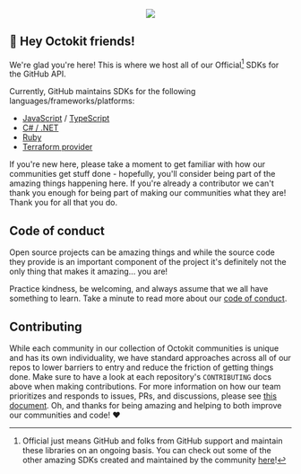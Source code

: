 

<p align="center">
  <img src="https://user-images.githubusercontent.com/139819/199528006-bc534966-4aee-45da-8d1e-0e71b97a56b3.png" />
</p>

## 👋 Hey Octokit friends!

We're glad you're here! This is where we host all of our Official[^1] SDKs for the GitHub API.

Currently, GitHub maintains SDKs for the following languages/frameworks/platforms:
- [JavaScript](https://github.com/octokit?language=javascript#org-profile-repositories) / [TypeScript](https://github.com/octokit?language=typescript#org-profile-repositories)
- [C# / .NET](https://github.com/octokit?language=c%23#org-profile-repositories)
- [Ruby](https://github.com/octokit?language=ruby#org-profile-repositories)
- [Terraform provider](https://github.com/integrations/terraform-provider-github)

If you're new here, please take a moment to get familiar with how our communities get stuff done - hopefully, you'll consider being part of the amazing things happening here.
If you're already a contributor we can't thank you enough for being part of making our communities what they are!  Thank you for all that you do.

## Code of conduct

Open source projects can be amazing things and while the source code they provide is an important component of the project
it's definitely not the only thing that makes it amazing... you are!

Practice kindness, be welcoming, and always assume that we all have something to learn. Take a minute to read more about our [code of conduct](CODE_OF_CONDUCT.md).

## Contributing

While each community in our collection of Octokit communities is unique and has its own individuality, we have standard approaches across all of our repos
to lower barriers to entry and reduce the friction of getting things done. Make sure to have a look at each repository's `CONTRIBUTING` docs above when
making contributions. For more information on how our team prioritizes and responds to issues, PRs, and discussions, please see [this document](community/prioritization_response.md).
Oh, and thanks for being amazing and helping to both improve our communities and code! ❤️

[^1]: Official just means GitHub and folks from GitHub support and maintain these libraries on an ongoing basis.
You can check out some of the other amazing SDKs created and maintained by the community [here](https://docs.github.com/en/rest/overview/libraries)!
